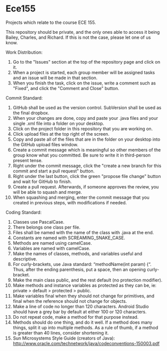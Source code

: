 # Ece155
Projects which relate to the course ECE 155.

This repository should be private, and the only ones able to access it being Bailey, Charles, and Richard. If this is not the case, please let one of us know.

Work Distribution:
1. Go to the "Issues" section at the top of the repository page and click on it.
2. When a project is started, each group member will be assigned tasks and an issue will be made in that section.
3. When you finish the task, click on the issue, write a comment such as "Fixed", and click the "Comment and Close" button.

Commit Standard:
1. GitHub shall be used as the version control. SubVersion shall be used as the final dropbox.
2. When your changes are done, copy and paste your .java files and your single .xml file into a folder on your desktop.
3. Click on the project folder in this repository that you are working on.
4. Click upload files at the top right of the screen.
5. Copy and paste all of the files that are in the folder on your desktop into the GitHub upload files window.
6. Create a commit message which is meaningful so other members of the group know what you committed. Be sure to write it in third-person present tense.
7. Right under the commit message, click the "create a new branch for this commit and start a pull request" button.
8. Right under the last button, click the green "propose file change" button and wait for GitHub to finish.
9. Create a pull request. Afterwards, if someone approves the review, you will be able to squash and merge.
10. When squashing and merging, enter the commit message that you created in previous steps, with modifications if needed.

Coding Standard:
1. Classes use PascalCase.
2. There belongs one class per file.
3. Files shall be named with the name of the class with .java at the end.
4. Constants are named with SCREAMING_SNAKE_CASE.
5. Methods are named using camelCase.
6. Variables are named with camelCase.
7. Make the names of classes, methods, and variables useful and descriptive.
8. For curly-brackets, use Java standard: “methodName(int param) {“. Thus, after the ending parenthesis, put a space, then an opening curly-bracket.
9. Make the main class public, and the rest default (no protection modifier).
10. Make methods and instance variables as protected as they can be, ie: private > default > protected > public.
11. Make variables final when they should not change for primitives, and final when the reference should not change for objects.
12. Make a line of code no longer than 120 characters. Android Studio should have a grey bar by default at either 100 or 120 characters.
13. Do not repeat code, make a method for that purpose instead.
14. Methods should do one thing, and do it well. If a method does many things, split it up into multiple methods. As a rule of thumb, if a method is greater than 40 lines, consider shortening it.
15. Sun Microsystems Style Guide (creators of Java): http://www.oracle.com/technetwork/java/codeconventions-150003.pdf
